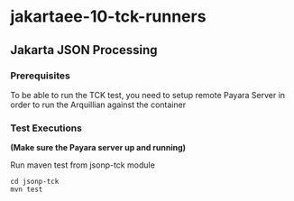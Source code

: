# jakartaee-10-tck-runners

## Jakarta JSON Processing

### Prerequisites
To be able to run the TCK test, you need to setup remote Payara Server in order to run the Arquillian against the container

### Test Executions
**(Make sure the Payara server up and running)**

Run maven test from jsonp-tck module
    
    cd jsonp-tck
    mvn test
